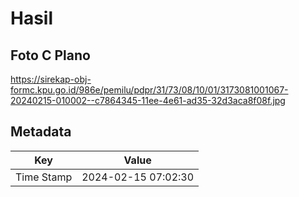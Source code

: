 # Hasil

## Foto C Plano

https://sirekap-obj-formc.kpu.go.id/986e/pemilu/pdpr/31/73/08/10/01/3173081001067-20240215-010002--c7864345-11ee-4e61-ad35-32d3aca8f08f.jpg


## Metadata

| Key        | Value               |
| ---------- | ------------------- |
| Time Stamp | 2024-02-15 07:02:30 |



